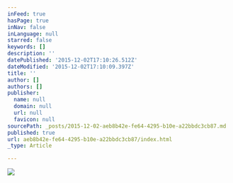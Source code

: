 ```yaml
---
inFeed: true
hasPage: true
inNav: false
inLanguage: null
starred: false
keywords: []
description: ''
datePublished: '2015-12-02T17:10:26.512Z'
dateModified: '2015-12-02T17:10:09.397Z'
title: ''
author: []
authors: []
publisher:
  name: null
  domain: null
  url: null
  favicon: null
sourcePath: _posts/2015-12-02-aeb8b42e-fe64-4295-b10e-a22bbdc3cb87.md
published: true
url: aeb8b42e-fe64-4295-b10e-a22bbdc3cb87/index.html
_type: Article

---
```

![](https://the-grid-user-content.s3-us-west-2.amazonaws.com/84a40f51-257e-4190-8b08-b13c9c0f4b24.jpg)